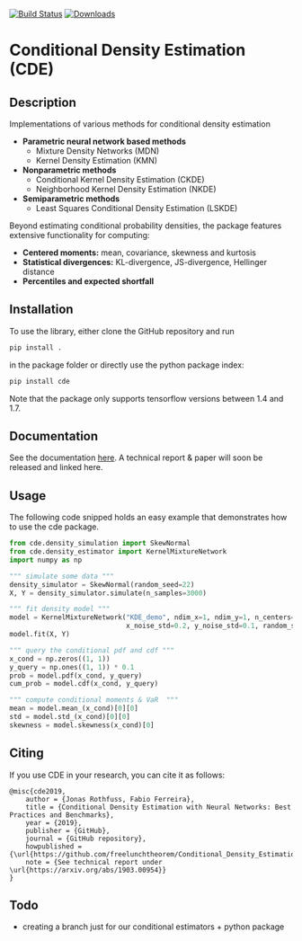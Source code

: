 [![Build Status](https://travis-ci.org/freelunchtheorem/Conditional_Density_Estimation.svg?branch=master)](https://travis-ci.org/freelunchtheorem/Conditional_Density_Estimation) [![Downloads](https://pepy.tech/badge/cde)](https://pepy.tech/project/cde)

# Conditional Density Estimation (CDE)

## Description
Implementations of various methods for conditional density estimation

* **Parametric neural network based methods**
    * Mixture Density Networks (MDN)
    * Kernel Density Estimation (KMN)
* **Nonparametric methods**
    * Conditional Kernel Density Estimation (CKDE)
    * Neighborhood Kernel Density Estimation (NKDE)
* **Semiparametric methods**
    * Least Squares Conditional Density Estimation (LSKDE)
    
Beyond estimating conditional probability densities, the package features extensive functionality for computing:
* **Centered moments:** mean, covariance, skewness and kurtosis
* **Statistical divergences:** KL-divergence, JS-divergence, Hellinger distance
* **Percentiles and expected shortfall**

## Installation
To use the library, either clone the GitHub repository and run 
```bash
pip install .
``` 
in the package folder or directly use the python package index:
```bash
pip install cde
```
Note that the package only supports tensorflow versions between 1.4 and 1.7.
## Documentation
See the documentation [here](https://freelunchtheorem.github.io/Conditional_Density_Estimation). A technical report & paper will soon be released and linked here.

## Usage
The following code snipped holds an easy example that demonstrates how to use the cde package.
```python
from cde.density_simulation import SkewNormal
from cde.density_estimator import KernelMixtureNetwork
import numpy as np

""" simulate some data """
density_simulator = SkewNormal(random_seed=22)
X, Y = density_simulator.simulate(n_samples=3000)

""" fit density model """
model = KernelMixtureNetwork("KDE_demo", ndim_x=1, ndim_y=1, n_centers=50,
                             x_noise_std=0.2, y_noise_std=0.1, random_seed=22)
model.fit(X, Y)

""" query the conditional pdf and cdf """
x_cond = np.zeros((1, 1))
y_query = np.ones((1, 1)) * 0.1
prob = model.pdf(x_cond, y_query)
cum_prob = model.cdf(x_cond, y_query)

""" compute conditional moments & VaR  """
mean = model.mean_(x_cond)[0][0]
std = model.std_(x_cond)[0][0]
skewness = model.skewness(x_cond)[0]
```
## Citing
If you use CDE in your research, you can cite it as follows:

```
@misc{cde2019,
    author = {Jonas Rothfuss, Fabio Ferreira},
    title = {Conditional Density Estimation with Neural Networks: Best Practices and Benchmarks},
    year = {2019},
    publisher = {GitHub},
    journal = {GitHub repository},
    howpublished = {\url{https://github.com/freelunchtheorem/Conditional_Density_Estimation}},
    note = {See technical report under \url{https://arxiv.org/abs/1903.00954}}
}
```

## Todo
- creating a branch just for our conditional estimators + python package
